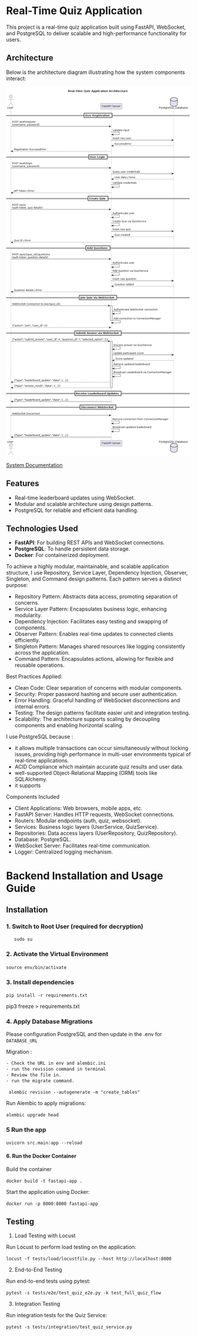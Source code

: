 # Real-Time Quiz Application

This project is a real-time quiz application built using FastAPI, WebSocket, and PostgreSQL to deliver scalable and high-performance functionality for users.

## Architecture

Below is the architecture diagram illustrating how the system components interact:

![System Architecture](out/architect/architect.png)

[System Documentation](https://docs.google.com/document/d/19Uj6JK1CztKAqq5PRGJdjRt9cgD_hQrlpujiPjtoQAA/edit?usp=sharing)


## Features

- Real-time leaderboard updates using WebSocket.
- Modular and scalable architecture using design patterns.
- PostgreSQL for reliable and efficient data handling.

## Technologies Used

- **FastAPI**: For building REST APIs and WebSocket connections.
- **PostgreSQL**: To handle persistent data storage.
- **Docker**: For containerized deployment.

 To achieve a highly modular, maintainable, and scalable application structure, I use Repository, Service Layer, Dependency Injection, Observer, Singleton, and Command design patterns. Each pattern serves a distinct purpose:

 - Repository Pattern: Abstracts data access, promoting separation of concerns.
 - Service Layer Pattern: Encapsulates business logic, enhancing modularity.
 - Dependency Injection: Facilitates easy testing and swapping of components.
 - Observer Pattern: Enables real-time updates to connected clients efficiently.
 - Singleton Pattern: Manages shared resources like logging consistently across the application.
 - Command Pattern: Encapsulates actions, allowing for flexible and reusable operations.

 Best Practices Applied:

 - Clean Code: Clear separation of concerns with modular components.
 - Security: Proper password hashing and secure user authentication.
 - Error Handling: Graceful handling of WebSocket disconnections and internal errors.
 - Testing: The design patterns facilitate easier unit and integration testing.
 - Scalability: The architecture supports scaling by decoupling components and enabling horizontal scaling.

I use PostgreSQL because :
 - it allows multiple transactions can occur simultaneously without locking issues, providing high performance in multi-user environments typical of real-time applications. 
 - ACID Compliance which maintain accurate quiz results and user data. 
 - well-supported Object-Relational Mapping (ORM) tools like SQLAlchemy.
 -  it supports 


Components Included
 - Client Applications: Web browsers, mobile apps, etc.
 - FastAPI Server: Handles HTTP requests, WebSocket connections.
 - Routers: Modular endpoints (auth, quiz, websocket).
 - Services: Business logic layers (UserService, QuizService).
 - Repositories: Data access layers (UserRepository, QuizRepository).
 - Database: PostgreSQL.
 - WebSocket Server: Facilitates real-time communication.
 - Logger: Centralized logging mechanism.

# Backend Installation and Usage Guide

## Installation

### 1. Switch to Root User (required for decryption)

``` 
   sudo su
```
### 2. Activate the Virtual Environment

``` source env/bin/activate ``` 

### 3. Install dependencies

` pip install -r requirements.txt `

pip3 freeze > requirements.txt 

### 4. Apply Database Migrations

Please configuration PostgreSQL and then update in the .env for `DATABASE_URL`

Migration :
    
    - Check the URL in env and alembic.ini
    - run the revision command in terminal
    - Review the file in.
    - run the migrate command.

` alembic revision --autogenerate -m "create_tables"`

Run Alembic to apply migrations:

 `alembic upgrade head`

### 5 Run the app 

`uvicorn src.main:app --reload`

#### 6. Run the Docker Container

Build the container

`docker build -t fastapi-app .`

Start the application using Docker:

`docker run -p 8000:8000 fastapi-app`

## Testing

1. Load Testing with Locust

Run Locust to perform load testing on the application:

`locust -f tests/load/locustfile.py --host http://localhost:8000`

2. End-to-End Testing

Run end-to-end tests using pytest:

`pytest -s tests/e2e/test_quiz_e2e.py -k test_full_quiz_flow`

3. Integration Testing

Run integration tests for the Quiz Service:

`pytest -s tests/integration/test_quiz_service.py`


